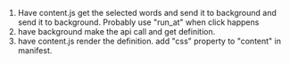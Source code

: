 1. Have content.js get the selected words and send it to background
  and send it to background. Probably use "run_at" when
 click happens
2. have background make the api call and get definition.
3. have content.js render the definition. add "css" property to "content"
  in manifest.
